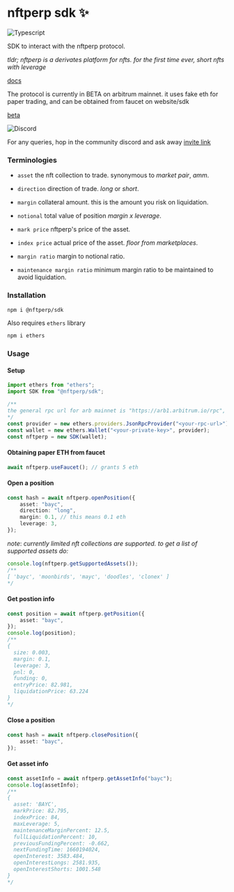 # nftperp sdk ✨

![Typescript](https://img.shields.io/badge/TypeScript-007ACC?style=for-the-badge&logo=typescript&logoColor=white)

SDK to interact with the nftperp protocol.

_tldr; nftperp is a derivates platform for nfts. for the first time ever, short nfts with leverage_

[docs](https://nftperp.notion.site/nftperp/nftperp-xyz-2b456a853321481bac47e5a1a6bbfd4e)

The protocol is currently in BETA on arbitrum mainnet. it uses fake eth for paper trading, and can be obtained from faucet on website/sdk

[beta](https://staging.nftperp.xyz)

![Discord](https://img.shields.io/badge/Discord-5865F2?style=for-the-badge&logo=discord&logoColor=white)

For any queries, hop in the community discord and ask away [invite link](https://discord.gg/J5vUUcTE6F)

### Terminologies

-   `asset` the nft collection to trade. synonymous to _market pair_, _amm_.

-   `direction` direction of trade. _long_ or _short_.
-   `margin` collateral amount. this is the amount you risk on liquidation.
-   `notional` total value of position _margin x leverage_.
-   `mark price` nftperp's price of the asset.
-   `index price` actual price of the asset. _floor from marketplaces_.
-   `margin ratio` margin to notional ratio.
-   `maintenance margin ratio` minimum margin ratio to be maintained to avoid liquidation.

### Installation

```sh
npm i @nftperp/sdk
```

Also requires `ethers` library

```sh
npm i ethers
```

### Usage

#### Setup

```ts
import ethers from "ethers";
import SDK from "@nftperp/sdk";

/**
the general rpc url for arb mainnet is "https://arb1.arbitrum.io/rpc", you can also use a personal one from alchemy (https://www.alchemy.com/)
*/
const provider = new ethers.providers.JsonRpcProvider("<your-rpc-url>");
const wallet = new ethers.Wallet("<your-private-key>", provider);
const nftperp = new SDK(wallet);
```

#### Obtaining paper ETH from faucet

```ts
await nftperp.useFaucet(); // grants 5 eth
```

#### Open a position

```ts
const hash = await nftperp.openPosition({
    asset: "bayc",
    direction: "long",
    margin: 0.1, // this means 0.1 eth
    leverage: 3,
});
```

_note_: _currently limited nft collections are supported. to get a list of supported assets do:_

```ts
console.log(nftperp.getSupportedAssets());
/**
[ 'bayc', 'moonbirds', 'mayc', 'doodles', 'clonex' ]
*/
```

#### Get postion info

```ts
const position = await nftperp.getPosition({
    asset: "bayc",
});
console.log(position);
/**
{
  size: 0.003,
  margin: 0.1,
  leverage: 3,
  pnl: 0,
  funding: 0,
  entryPrice: 82.981,
  liquidationPrice: 63.224
}
*/
```

#### Close a position

```ts
const hash = await nftperp.closePosition({
    asset: "bayc",
});
```

#### Get asset info

```ts
const assetInfo = await nftperp.getAssetInfo("bayc");
console.log(assetInfo);
/**
{
  asset: 'BAYC',
  markPrice: 82.795,
  indexPrice: 84,
  maxLeverage: 5,
  maintenanceMarginPercent: 12.5,
  fullLiquidationPercent: 10,
  previousFundingPercent: -0.662,
  nextFundingTime: 1660194024,
  openInterest: 3583.484,
  openInterestLongs: 2581.935,
  openInterestShorts: 1001.548
}
*/
```
